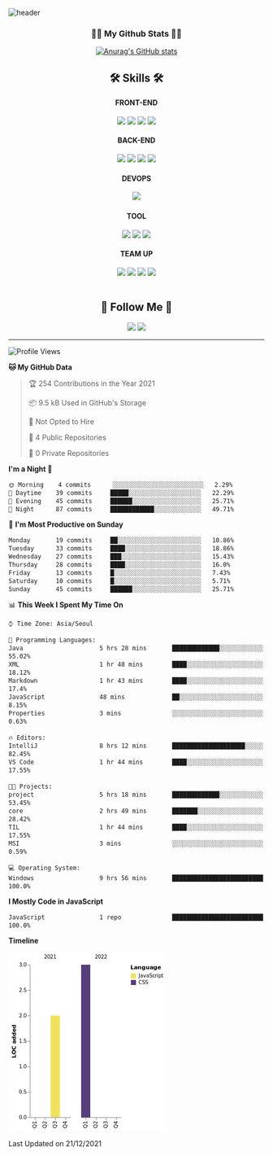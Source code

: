 ![header](https://capsule-render.vercel.app/api?type=waving&height=200&section=header&text=Hi!%20I'm%20Jihyun!&fontAlign=70&fontAlignY=40&fontSize=70&fontColor=ffffff&&color=gradient)

<h3 align="center">👩‍💻 My Github Stats 👩‍💻</h3>
<div align="center">

[![Anurag's GitHub stats](https://github-readme-stats.vercel.app/api?username=Jihyun&hide_title=true&show_icons=true&include_all_commits=true&disable_animations=true&theme=radical)](https://github.com/anuraghazra/github-readme-stats)
</div>

<h2 align="center">🛠 Skills 🛠</h2>

<div align="center">
    
  <div>
    <h4>FRONT-END</h4>
    <img src="https://img.shields.io/badge/HTML5-E34F26?style=flat-square&logo=HTML5&logoColor=white"/>
    <img src="https://img.shields.io/badge/CSS3-1572B6?style=flat-square&logo=CSS3&logoColor=white"/>
    <img src="https://img.shields.io/badge/JavaScript-F7DF1E?style=flat-square&logo=JavaScript&logoColor=white"/>
    <img src="https://img.shields.io/badge/Bootstrap-7952B3?style=flat-square&logo=Bootstrap&logoColor=white"/>
  </div>
     
  <div>
    <h4>BACK-END</h4>
    <img src="https://img.shields.io/badge/Java-007396?style=flat-square&logo=Java&logoColor=white"/>
    <img src="https://img.shields.io/badge/Spring-6DB33F?style=flat-square&logo=Spring&logoColor=white"/>
    <img src="https://img.shields.io/badge/Maven-C71A36?style=flat-square&logo=ApacheMaven&logoColor=white"/>
    <img src="https://img.shields.io/badge/Gradle-02303A?style=flat-square&logo=Gradle&logoColor=white"/>
  </div>
  
  <div>
    <h4>DEVOPS</h4>
    <img src="https://img.shields.io/badge/Oracle-F80000?style=flat-square&logo=Oracle&logoColor=white"/>
  </div>
  
  <div>
    <h4>TOOL</h4>
    <img src="https://img.shields.io/badge/IntelliJ IDEA-000000?style=flat-square&logo=IntelliJ+IDEA&logoColor=white"/>
    <img src="https://img.shields.io/badge/Visual Studio Code-007ACC?style=flat-square&logo=VisualStudioCode&logoColor=white"/>
    <img src="https://img.shields.io/badge/Postman-FF6C37?style=flat-square&logo=Postman&logoColor=white"/>
  </div>
  
  
  <div>
    <h4>TEAM UP</h4>
    <img src="https://img.shields.io/badge/Git-F05032?style=flat-square&logo=Git&logoColor=white"/>
    <img src="https://img.shields.io/badge/GitHub-181717?style=flat-square&logo=GitHub&logoColor=white"/>
    <img src="https://img.shields.io/badge/Slack-4A154B?style=flat-square&logo=Slack&logoColor=white"/>
    <img src="https://img.shields.io/badge/Notion-000000?style=flat-square&logo=Notion&logoColor=white"/>
  </div>
    
</div>
<br>
<h2 align="center">🍒 Follow Me 🍒</h2>

<p align="center">
  <a href="mailto:harna26@gmail.com"><img src="https://img.shields.io/badge/Gmail-d14836?style=flat-square&logo=Gmail&logoColor=white&link=harna26@gmail.com"/></a>
  <a href="https://www.linkedin.com/in/JihyunHarnaLee/"><img src="https://img.shields.io/badge/LinkedIn-0077B5?style=flat-square&logo=linkedin&logoColor=white&link=https://www.linkedin.com/in/JihyunHarnaLee/"/></a>

</p>

---

<!--START_SECTION:waka-->
![Profile Views](http://img.shields.io/badge/Profile%20Views-7-blue)

**🐱 My GitHub Data** 

> 🏆 254 Contributions in the Year 2021
 > 
> 📦 9.5 kB Used in GitHub's Storage 
 > 
> 🚫 Not Opted to Hire
 > 
> 📜 4 Public Repositories 
 > 
> 🔑 0 Private Repositories  
 > 
**I'm a Night 🦉** 

```text
🌞 Morning    4 commits      ░░░░░░░░░░░░░░░░░░░░░░░░░   2.29% 
🌆 Daytime    39 commits     █████░░░░░░░░░░░░░░░░░░░░   22.29% 
🌃 Evening    45 commits     ██████░░░░░░░░░░░░░░░░░░░   25.71% 
🌙 Night      87 commits     ████████████░░░░░░░░░░░░░   49.71%

```
📅 **I'm Most Productive on Sunday** 

```text
Monday       19 commits     ██░░░░░░░░░░░░░░░░░░░░░░░   10.86% 
Tuesday      33 commits     ████░░░░░░░░░░░░░░░░░░░░░   18.86% 
Wednesday    27 commits     ███░░░░░░░░░░░░░░░░░░░░░░   15.43% 
Thursday     28 commits     ████░░░░░░░░░░░░░░░░░░░░░   16.0% 
Friday       13 commits     █░░░░░░░░░░░░░░░░░░░░░░░░   7.43% 
Saturday     10 commits     █░░░░░░░░░░░░░░░░░░░░░░░░   5.71% 
Sunday       45 commits     ██████░░░░░░░░░░░░░░░░░░░   25.71%

```


📊 **This Week I Spent My Time On** 

```text
⌚︎ Time Zone: Asia/Seoul

💬 Programming Languages: 
Java                     5 hrs 28 mins       █████████████░░░░░░░░░░░░   55.02% 
XML                      1 hr 48 mins        ████░░░░░░░░░░░░░░░░░░░░░   18.12% 
Markdown                 1 hr 43 mins        ████░░░░░░░░░░░░░░░░░░░░░   17.4% 
JavaScript               48 mins             ██░░░░░░░░░░░░░░░░░░░░░░░   8.15% 
Properties               3 mins              ░░░░░░░░░░░░░░░░░░░░░░░░░   0.63%

🔥 Editors: 
IntelliJ                 8 hrs 12 mins       ████████████████████░░░░░   82.45% 
VS Code                  1 hr 44 mins        ████░░░░░░░░░░░░░░░░░░░░░   17.55%

🐱‍💻 Projects: 
project                  5 hrs 18 mins       █████████████░░░░░░░░░░░░   53.45% 
core                     2 hrs 49 mins       ███████░░░░░░░░░░░░░░░░░░   28.42% 
TIL                      1 hr 44 mins        ████░░░░░░░░░░░░░░░░░░░░░   17.55% 
MSI                      3 mins              ░░░░░░░░░░░░░░░░░░░░░░░░░   0.59%

💻 Operating System: 
Windows                  9 hrs 56 mins       █████████████████████████   100.0%

```

**I Mostly Code in JavaScript** 

```text
JavaScript               1 repo              █████████████████████████   100.0%

```


**Timeline**

![Chart not found](https://raw.githubusercontent.com/harna26/harna26/main/charts/bar_graph.png) 


 Last Updated on 21/12/2021
<!--END_SECTION:waka-->

